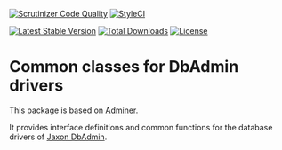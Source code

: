 [![Scrutinizer Code Quality](https://scrutinizer-ci.com/g/lagdo/dbadmin-driver/badges/quality-score.png?b=main)](https://scrutinizer-ci.com/g/lagdo/dbadmin-driver/?branch=main)
[![StyleCI](https://styleci.io/repos/400389846/shield?branch=main)](https://styleci.io/repos/400389846)

[![Latest Stable Version](https://poser.pugx.org/lagdo/dbadmin-driver/v/stable)](https://packagist.org/packages/lagdo/dbadmin-driver)
[![Total Downloads](https://poser.pugx.org/lagdo/dbadmin-driver/downloads)](https://packagist.org/packages/lagdo/dbadmin-driver)
[![License](https://poser.pugx.org/lagdo/dbadmin-driver/license)](https://packagist.org/packages/lagdo/dbadmin-driver)

Common classes for DbAdmin drivers
==================================

This package is based on [Adminer](https://github.com/vrana/adminer).

It provides interface definitions and common functions for the database drivers of [Jaxon DbAdmin](https://github.com/lagdo/jaxon-dbadmin).
